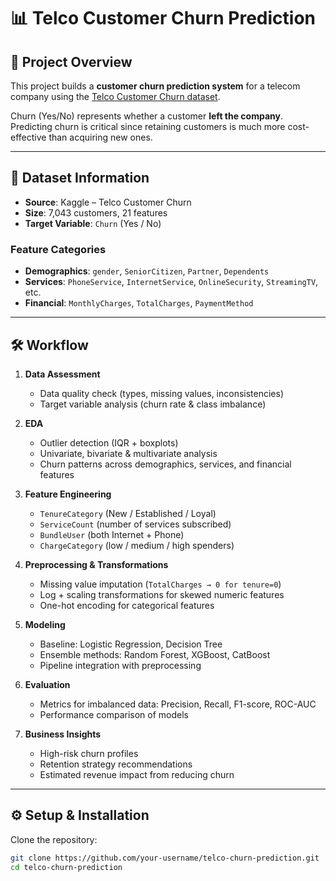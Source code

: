# 📊 Telco Customer Churn Prediction

## 🔎 Project Overview
This project builds a **customer churn prediction system** for a telecom company using the [Telco Customer Churn dataset](https://www.kaggle.com/datasets/blastchar/telco-customer-churn).  

Churn (Yes/No) represents whether a customer **left the company**. Predicting churn is critical since retaining customers is much more cost-effective than acquiring new ones.  

---

## 📂 Dataset Information
- **Source**: Kaggle – Telco Customer Churn  
- **Size**: 7,043 customers, 21 features  
- **Target Variable**: `Churn` (Yes / No)  

### Feature Categories
- **Demographics**: `gender`, `SeniorCitizen`, `Partner`, `Dependents`  
- **Services**: `PhoneService`, `InternetService`, `OnlineSecurity`, `StreamingTV`, etc.  
- **Financial**: `MonthlyCharges`, `TotalCharges`, `PaymentMethod`  

---

## 🛠️ Workflow
1. **Data Assessment**
   - Data quality check (types, missing values, inconsistencies)
   - Target variable analysis (churn rate & class imbalance)

2. **EDA**
   - Outlier detection (IQR + boxplots)
   - Univariate, bivariate & multivariate analysis
   - Churn patterns across demographics, services, and financial features  

3. **Feature Engineering**
   - `TenureCategory` (New / Established / Loyal)  
   - `ServiceCount` (number of services subscribed)  
   - `BundleUser` (both Internet + Phone)  
   - `ChargeCategory` (low / medium / high spenders)  

4. **Preprocessing & Transformations**
   - Missing value imputation (`TotalCharges → 0 for tenure=0`)  
   - Log + scaling transformations for skewed numeric features  
   - One-hot encoding for categorical features  

5. **Modeling**
   - Baseline: Logistic Regression, Decision Tree  
   - Ensemble methods: Random Forest, XGBoost, CatBoost  
   - Pipeline integration with preprocessing  

6. **Evaluation**
   - Metrics for imbalanced data: Precision, Recall, F1-score, ROC-AUC  
   - Performance comparison of models  

7. **Business Insights**
   - High-risk churn profiles  
   - Retention strategy recommendations  
   - Estimated revenue impact from reducing churn  

---

## ⚙️ Setup & Installation
Clone the repository:
```bash
git clone https://github.com/your-username/telco-churn-prediction.git
cd telco-churn-prediction
